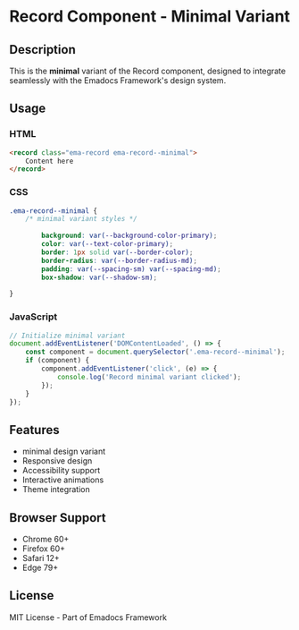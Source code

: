 # Record Component - Minimal Variant

## Description
This is the **minimal** variant of the Record component, designed to integrate seamlessly with the Emadocs Framework's design system.

## Usage

### HTML
```html
<record class="ema-record ema-record--minimal">
    Content here
</record>
```

### CSS
```css
.ema-record--minimal {
    /* minimal variant styles */
    
        background: var(--background-color-primary);
        color: var(--text-color-primary);
        border: 1px solid var(--border-color);
        border-radius: var(--border-radius-md);
        padding: var(--spacing-sm) var(--spacing-md);
        box-shadow: var(--shadow-sm);
    
}
```

### JavaScript
```javascript
// Initialize minimal variant
document.addEventListener('DOMContentLoaded', () => {
    const component = document.querySelector('.ema-record--minimal');
    if (component) {
        component.addEventListener('click', (e) => {
            console.log('Record minimal variant clicked');
        });
    }
});
```

## Features
- minimal design variant
- Responsive design
- Accessibility support
- Interactive animations
- Theme integration

## Browser Support
- Chrome 60+
- Firefox 60+
- Safari 12+
- Edge 79+

## License
MIT License - Part of Emadocs Framework
